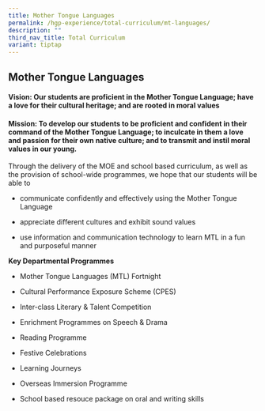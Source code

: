 ```yaml
---
title: Mother Tongue Languages
permalink: /hgp-experience/total-curriculum/mt-languages/
description: ""
third_nav_title: Total Curriculum
variant: tiptap
---
```

<h2>Mother Tongue Languages</h2>
<h4><strong>Vision: </strong>Our students are proficient in the Mother Tongue Language; have a love for their cultural heritage; and are rooted in moral values</h4>
<h4><strong>Mission: </strong>To develop our students to be proficient and confident in their command of the Mother Tongue Language; to inculcate in them a love and passion for their own native culture; and to transmit and instil moral values in our young.</h4>
<p>Through the delivery of the MOE and school based curriculum, as well as
the provision of school-wide programmes, we hope that our students will
be able to</p>
<ul data-tight="true" class="tight">
<li>
<p>communicate confidently and effectively using the Mother Tongue Language</p>
</li>
<li>
<p>appreciate different cultures and exhibit sound values</p>
</li>
<li>
<p>use information and communication technology to learn MTL in a fun and
purposeful manner</p>
</li>
</ul>
<p><strong>Key Departmental Programmes</strong>
</p>
<ul data-tight="true" class="tight">
<li>
<p>Mother Tongue Languages (MTL) Fortnight</p>
</li>
<li>
<p>Cultural Performance Exposure Scheme (CPES)</p>
</li>
<li>
<p>Inter-class Literary &amp; Talent Competition</p>
</li>
<li>
<p>Enrichment Programmes on Speech &amp; Drama</p>
</li>
<li>
<p>Reading Programme</p>
</li>
<li>
<p>Festive Celebrations</p>
</li>
<li>
<p>Learning Journeys</p>
</li>
<li>
<p>Overseas Immersion Programme</p>
</li>
<li>
<p>School based resouce package on oral and writing skills</p>
</li>
</ul>
<p></p>